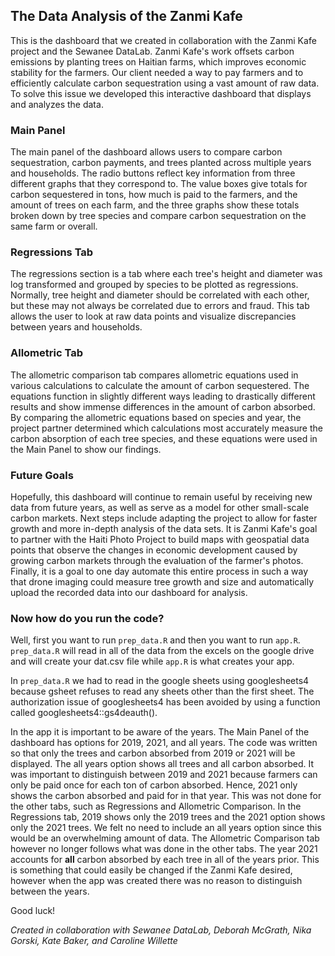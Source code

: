 ## The Data Analysis of the Zanmi Kafe

This is the dashboard that we created in collaboration with the Zanmi Kafe project and the Sewanee DataLab. Zanmi Kafe's work offsets carbon emissions by planting trees on Haitian farms, which improves economic stability for the farmers. Our client needed a way to pay farmers and to efficiently calculate carbon sequestration using a vast amount of raw data. To solve this issue we developed this interactive dashboard that displays and analyzes the data.

### Main Panel

The main panel of the dashboard allows users to compare carbon sequestration, carbon payments, and trees planted across multiple years and households. The radio buttons reflect key information from three different graphs that they correspond to. The value boxes give totals for carbon sequestered in tons, how much is paid to the farmers, and the amount of trees on each farm, and the three graphs show these totals broken down by tree species and compare carbon sequestration on the same farm or overall. 

### Regressions Tab

The regressions section is a tab where each tree's height and diameter was log transformed and grouped by species to be plotted as regressions. Normally, tree height and diameter should be correlated with each other, but these may not always be correlated due to errors and fraud. This tab allows the user to look at raw data points and visualize discrepancies between years and households.

### Allometric Tab

The allometric comparison tab compares allometric equations used in various calculations to calculate the amount of carbon sequestered. The equations function in slightly different ways leading to drastically different results and show immense differences in the amount of carbon absorbed. By comparing the allometric equations based on species and year, the project partner determined which calculations most accurately measure the carbon absorption of each tree species, and these equations were used in the Main Panel to show our findings.

### Future Goals

Hopefully, this dashboard will continue to remain useful by receiving new data from future years, as well as serve as a model for other small-scale carbon markets. Next steps include adapting the project to allow for faster growth and more in-depth analysis of the data sets. It is Zanmi Kafe's goal to partner with the Haiti Photo Project to build maps with geospatial data points that observe the changes in economic development caused by growing carbon markets through the evaluation of the farmer's photos. Finally, it is a goal to one day automate this entire process in such a way that drone imaging could measure tree growth and size and automatically upload the recorded data into our dashboard for analysis.

### Now how do you run the code?

Well, first you want to run `prep_data.R` and then you want to run `app.R`. `prep_data.R` will read in all of the data from the excels on the google drive and will create your dat.csv file while `app.R` is what creates your app.

In `prep_data.R` we had to read in the google sheets using googlesheets4 because gsheet refuses to read any sheets other than the first sheet. The authorization issue of googlesheets4 has been avoided by using a function called googlesheets4::gs4deauth().

In the app it is important to be aware of the years. The Main Panel of the dashboard has options for 2019, 2021, and all years. The code was written so that only the trees and carbon absorbed from 2019 or 2021 will be displayed. The all years option shows all trees and all carbon absorbed. It was important to distinguish between 2019 and 2021 because farmers can only be paid once for each ton of carbon absorbed. Hence, 2021 only shows the carbon absorbed and paid for in that year. This was not done for the other tabs, such as Regressions and Allometric Comparison. In the Regressions tab, 2019 shows only the 2019 trees and the 2021 option shows only the 2021 trees. We felt no need to include an all years option since this would be an overwhelming amount of data. The Allometric Comparison tab however no longer follows what was done in the other tabs. The year 2021 accounts for **all** carbon absorbed by each tree in all of the years prior. This is something that could easily be changed if the Zanmi Kafe desired, however when the app was created there was no reason to distinguish between the years.

Good luck!

*Created in collaboration with Sewanee DataLab, Deborah McGrath, Nika Gorski, Kate Baker, and Caroline Willette*